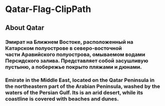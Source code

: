 # Qatar-Flag-ClipPath

## About Qatar

### Эмират на Ближнем Востоке, расположенный на Катарском полуострове в северо-восточной части Аравийского полуострова, омываемом водами Персидского залива. Представляет собой засушливую пустыню, а побережье покрыто пляжами и дюнами. 

### Emirate in the Middle East, located on the Qatar Peninsula in the northeastern part of the Arabian Peninsula, washed by the waters of the Persian Gulf. Its is an arid desert, while its coastline is covered with beaches and dunes.
